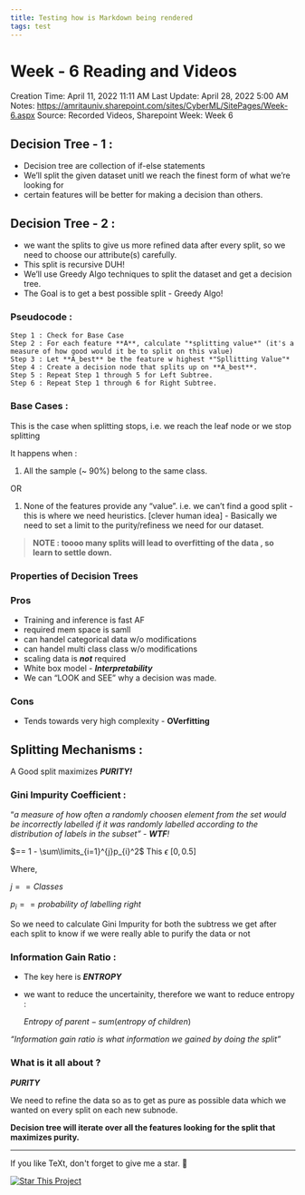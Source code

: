 ```yaml
---
title: Testing how is Markdown being rendered
tags: test
---
```


# Week - 6 Reading and Videos

Creation Time: April 11, 2022 11:11 AM
Last Update: April 28, 2022 5:00 AM
Notes: https://amritauniv.sharepoint.com/sites/CyberML/SitePages/Week-6.aspx
Source: Recorded Videos, Sharepoint
Week: Week 6

<!--more-->

## Decision Tree - 1 :

- Decision tree are collection of if-else statements
- We’ll split the given dataset unitl we reach the finest form of what we’re looking for
- certain features will be better for making a decision than others.

## Decision Tree - 2 :

- we want the splits to give us more refined data after every split, so we need to choose our attribute(s) carefully.
- This split is recursive DUH!
- We’ll use Greedy Algo techniques to split the dataset and get a decision tree.
- The Goal is to get a best possible split - Greedy Algo!

### Pseudocode :

```
Step 1 : Check for Base Case
Step 2 : For each feature **A**, calculate "*splitting value*" (it's a measure of how good would it be to split on this value)
Step 3 : Let **A_best** be the feature w highest *"Spllitting Value"*
Step 4 : Create a decision node that splits up on **A_best**.
Step 5 : Repeat Step 1 through 5 for Left Subtree.
Step 6 : Repeat Step 1 through 6 for Right Subtree.
```

### Base Cases :

This is the case when splitting stops, i.e. we reach the leaf node or we stop splitting

It happens when  :

1. All the sample (~ 90%) belong to the same class. 

OR

1. None of the features provide any “value”. i.e. we can’t find a good split - this is where we need heuristics. [clever human idea] - Basically we need to set a limit to the purity/refiness we need for our dataset. 

> **NOTE :  toooo many splits will lead to overfitting of the data , so learn to settle down.**
> 

### Properties of Decision Trees

### Pros

- Training and inference is fast AF
- required mem space is samll
- can handel categorical data w/o modifications
- can handel multi class class w/o modifications
- scaling data is ***not*** required
- White box model - ***Interpretability***
- We can “LOOK and SEE” why a decision was made.

### Cons

- Tends towards very high complexity - **OVerfitting**

## Splitting Mechanisms :

A Good split maximizes ***PURITY!***

### Gini  Impurity Coefficient :

“*a measure of how often a randomly choosen element from the set would be incorrectly labelled if it was randomly labelled according to the distribution of labels in the subset”  - **WTF**!*

$== 1 - \sum\limits_{i=1}^{j}p_{i}^2$             This  $\epsilon\ [0, 0.5]$ 

Where, 

$j == Classes$

$p_i == probability\ of\ labelling\ right$

So we need to calculate Gini Impurity for both the subtress we get after each split to know if we were really able to purify the data or not 

### Information Gain Ratio :

- The key here is ***ENTROPY***
- we want to reduce the uncertainity, therefore we want to reduce entropy :
    
    $Entropy\ of\ parent - sum(entropy\ of\ children)$
    

*“Information gain ratio is what information we gained by doing the split”*

### What is it all about ?

***PURITY***

We need to refine the data so as to get as pure as possible data which we wanted on every split on each new subnode.

**Decision tree will iterate over all the features looking for the split that maximizes purity.**


---

If you like TeXt, don't forget to give me a star. :star2:

[![Star This Project](https://img.shields.io/github/stars/kitian616/jekyll-TeXt-theme.svg?label=Stars&style=social)](https://github.com/kitian616/jekyll-TeXt-theme/)
